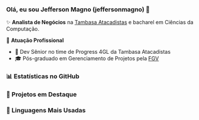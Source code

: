 ### Olá, eu sou Jefferson Magno (jeffersonmagno) 👋

✨ **Analista de Negócios** na [Tambasa Atacadistas](https://tambasa.com) e bacharel em Ciências da Computação.

🏢 **Atuação Profissional**
- 🚀 Dev Sênior no time de Progress 4GL da Tambasa Atacadistas
- 🎓 Pós-graduado em Gerenciamento de Projetos pela [FGV](https://www.portal.fgv.br/)

### 📊 Estatísticas no GitHub


### 📌 Projetos em Destaque


### 🚀 Linguagens Mais Usadas

